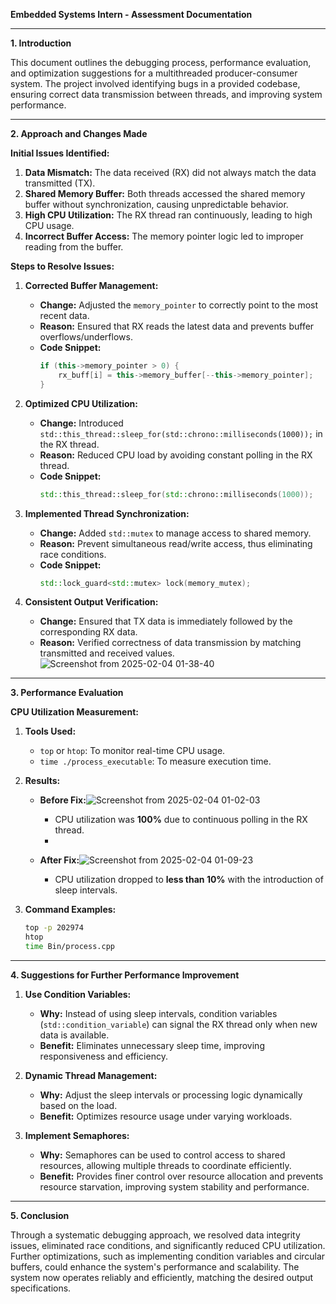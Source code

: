 **Embedded Systems Intern - Assessment Documentation**

---

**1. Introduction**

This document outlines the debugging process, performance evaluation, and optimization suggestions for a multithreaded producer-consumer system. The project involved identifying bugs in a provided codebase, ensuring correct data transmission between threads, and improving system performance.

---

**2. Approach and Changes Made**

**Initial Issues Identified:**
1. **Data Mismatch:** The data received (RX) did not always match the data transmitted (TX).
2. **Shared Memory Buffer:** Both threads accessed the shared memory buffer without synchronization, causing unpredictable behavior.
3. **High CPU Utilization:** The RX thread ran continuously, leading to high CPU usage.
4. **Incorrect Buffer Access:** The memory pointer logic led to improper reading from the buffer.

**Steps to Resolve Issues:**


1. **Corrected Buffer Management:**
   - **Change:** Adjusted the `memory_pointer` to correctly point to the most recent data.
   - **Reason:** Ensured that RX reads the latest data and prevents buffer overflows/underflows.
   - **Code Snippet:**
     ```cpp
     if (this->memory_pointer > 0) {
         rx_buff[i] = this->memory_buffer[--this->memory_pointer];
     }
     ```

2. **Optimized CPU Utilization:**
   - **Change:** Introduced `std::this_thread::sleep_for(std::chrono::milliseconds(1000));` in the RX thread.
   - **Reason:** Reduced CPU load by avoiding constant polling in the RX thread.
   - **Code Snippet:**
     ```cpp
     std::this_thread::sleep_for(std::chrono::milliseconds(1000));
     ```

3. **Implemented Thread Synchronization:**
   - **Change:** Added `std::mutex` to manage access to shared memory.
   - **Reason:** Prevent simultaneous read/write access, thus eliminating race conditions.
   - **Code Snippet:**
     ```cpp
     std::lock_guard<std::mutex> lock(memory_mutex);
     ```

4. **Consistent Output Verification:**
   - **Change:** Ensured that TX data is immediately followed by the corresponding RX data.
   - **Reason:** Verified correctness of data transmission by matching transmitted and received values.
![Screenshot from 2025-02-04 01-38-40](https://github.com/user-attachments/assets/878d4a04-d2b4-474e-94bb-0d34a26b9194)

---

**3. Performance Evaluation**

**CPU Utilization Measurement:**
1. **Tools Used:**
   - `top` or `htop`: To monitor real-time CPU usage.
   - `time ./process_executable`: To measure execution time.

2. **Results:**
   - **Before Fix:**![Screenshot from 2025-02-04 01-02-03](https://github.com/user-attachments/assets/f6e4dbb3-972e-44e5-8d31-8ed803982228)

     - CPU utilization was **100%** due to continuous polling in the RX thread.
     - 
   - **After Fix:**![Screenshot from 2025-02-04 01-09-23](https://github.com/user-attachments/assets/825c0731-0c14-4a28-b1fb-7d4c88bc7e22)

     - CPU utilization dropped to **less than 10%** with the introduction of sleep intervals.

3. **Command Examples:**
   ```bash
   top -p 202974
   htop
   time Bin/process.cpp
   ```

---

**4. Suggestions for Further Performance Improvement**

1. **Use Condition Variables:**
   - **Why:** Instead of using sleep intervals, condition variables (`std::condition_variable`) can signal the RX thread only when new data is available.
   - **Benefit:** Eliminates unnecessary sleep time, improving responsiveness and efficiency.

2. **Dynamic Thread Management:**
   - **Why:** Adjust the sleep intervals or processing logic dynamically based on the load.
   - **Benefit:** Optimizes resource usage under varying workloads.
     
3. **Implement Semaphores:**
   - **Why:** Semaphores can be used to control access to shared resources, allowing multiple threads to coordinate efficiently.
   - **Benefit:** Provides finer control over resource allocation and prevents resource starvation, improving system stability and performance.

---

**5. Conclusion**

Through a systematic debugging approach, we resolved data integrity issues, eliminated race conditions, and significantly reduced CPU utilization. Further optimizations, such as implementing condition variables and circular buffers, could enhance the system's performance and scalability. The system now operates reliably and efficiently, matching the desired output specifications.


